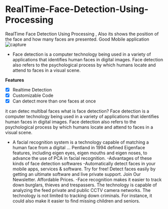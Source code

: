 # RealTime-Face-Detection-Using-Processing
RealTime Face Detection Using Processing , Also its shows the position of the face and how many faces are presented.
Good Mobile application
![capture](https://user-images.githubusercontent.com/13791181/46328435-c28ddf00-c624-11e8-860a-8c93d4c94b5e.PNG)

- Face detection is a computer technology being used in a variety of applications that identifies human faces in digital images. Face detection also refers to the psychological process by which humans locate and attend to faces in a visual scene.

**Features**
- [x] Realtime Detection
- [x] Customizable Code
- [x] Can detect more than one faces at once

it can detec multibal faces
what is face detection?
Face detection is a computer technology being used in a variety of applications that identifies human faces in digital images. Face detection also refers to the psychological process by which humans locate and attend to faces in a visual scene. 

- A facial recognition system is a technology capable of matching a human face from a digital ... Pentland in 1994 defined Eigenface features, including eigen eyes, eigen mouths and eigen noses, to advance the use of PCA in facial recognition.
-Advantages of these kinds of face detection softwares 
-Automatically detect faces in your mobile apps, services & software. Try for free! Detect faces easily by getting an ultimate software and live private support. Join Our Newsletter. Affordable Prices. 
-Face recognition makes it easier to track down burglars, thieves and trespassers. The technology is capable of analyzing the feed private and public CCTV camera networks. The technology is not limited to tracking down criminals. For instance, it could also make it easier to find missing children and seniors.

